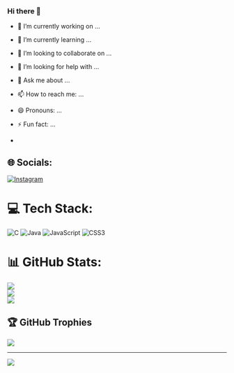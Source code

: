 ### Hi there 👋

<!--
**diffrentunicorn/diffrentunicorn** is a ✨ _special_ ✨ repository because its `README.md` (this file) appears on your GitHub profile.

Here are some ideas to get you started:
-->
- 🔭 I’m currently working on ...
- 🌱 I’m currently learning ...
- 👯 I’m looking to collaborate on ...
- 🤔 I’m looking for help with ...
- 💬 Ask me about ...
- 📫 How to reach me: ...
- 😄 Pronouns: ...
- ⚡ Fun fact: ...



- 


## 🌐 Socials:
[![Instagram](https://img.shields.io/badge/Instagram-%23E4405F.svg?logo=Instagram&logoColor=white)](https://instagram.com/https://www.instagram.com/ayushkumar831/) 

# 💻 Tech Stack:
![C](https://img.shields.io/badge/c-%2300599C.svg?style=for-the-badge&logo=c&logoColor=white) ![Java](https://img.shields.io/badge/java-%23ED8B00.svg?style=for-the-badge&logo=openjdk&logoColor=white) ![JavaScript](https://img.shields.io/badge/javascript-%23323330.svg?style=for-the-badge&logo=javascript&logoColor=%23F7DF1E) ![CSS3](https://img.shields.io/badge/css3-%231572B6.svg?style=for-the-badge&logo=css3&logoColor=white)
# 📊 GitHub Stats:
![](https://github-readme-stats.vercel.app/api?username=diffrentunicorn&theme=dark&hide_border=false&include_all_commits=false&count_private=false)<br/>
![](https://github-readme-streak-stats.herokuapp.com/?user=diffrentunicorn&theme=dark&hide_border=false)<br/>
![](https://github-readme-stats.vercel.app/api/top-langs/?username=diffrentunicorn&theme=dark&hide_border=false&include_all_commits=false&count_private=false&layout=compact)

## 🏆 GitHub Trophies
![](https://github-profile-trophy.vercel.app/?username=diffrentunicorn&theme=radical&no-frame=false&no-bg=true&margin-w=4)

---
[![](https://visitcount.itsvg.in/api?id=diffrentunicorn&icon=0&color=0)](https://visitcount.itsvg.in)

<!-- Proudly created with GPRM ( https://gprm.itsvg.in ) -->
